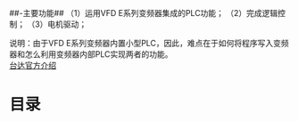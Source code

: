 ##-主要功能##
（1）运用VFD E系列变频器集成的PLC功能；
（2）完成逻辑控制；
（3）电机驱动；
  
  说明：由于VFD E系列变频器内置小型PLC，因此，难点在于如何将程序写入变频器和怎么利用变频器内部PLC实现两者的功能。<br>
  <a href="http://www.deltagreentech.com.cn/productlv4-571-164.html">台达官方介绍</a>
  <h1>目录<h1>
